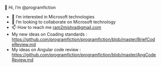 
<meta name="google-site-verification" content="0Ul1d4Cwfkdcefkqe3XVXbOaedvFfoBT4kMSqHfmXzw" />

👋 Hi, I’m @programfiction
- 👀 I’m interested in Microsoft technologies
- 💞️ I’m looking to collaborate on Microsoft technology
- 📫 How to reach me ram2mishra@gmail.com
- My new ideas on Coading standards : https://github.com/programfiction/programfiction/blob/master/BriefCodeReview.md 
- My ideas on Angular code review : https://github.com/programfiction/programfiction/blob/master/AngCodeReview.md

<!---
programfiction/programfiction is a ✨ special ✨ repository because its `README.md` (this file) appears on your GitHub profile.
You can click the Preview link to take a look at your changes.
--->

